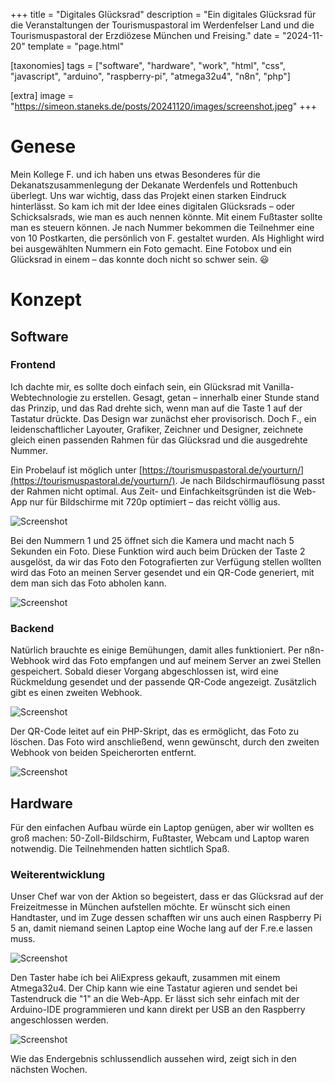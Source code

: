 +++
title = "Digitales Glücksrad"
description = "Ein digitales Glücksrad für die Veranstaltungen der Tourismuspastoral im Werdenfelser Land und die Tourismuspastoral der Erzdiözese München und Freising."
date = "2024-11-20"
template = "page.html"

[taxonomies]
tags = ["software", "hardware", "work", "html", "css", "javascript", "arduino", "raspberry-pi", "atmega32u4", "n8n", "php"]

[extra]
image = "https://simeon.staneks.de/posts/20241120/images/screenshot.jpeg"
+++

# Genese

Mein Kollege F. und ich haben uns etwas Besonderes für die Dekanatszusammenlegung der Dekanate Werdenfels und Rottenbuch überlegt. Uns war wichtig, dass das Projekt einen starken Eindruck hinterlässt. So kam ich mit der Idee eines digitalen Glücksrads – oder Schicksalsrads, wie man es auch nennen könnte. Mit einem Fußtaster sollte man es steuern können. Je nach Nummer bekommen die Teilnehmer eine von 10 Postkarten, die persönlich von F. gestaltet wurden. Als Highlight wird bei ausgewählten Nummern ein Foto gemacht. Eine Fotobox und ein Glücksrad in einem – das konnte doch nicht so schwer sein. 😃

# Konzept

## Software

### Frontend

Ich dachte mir, es sollte doch einfach sein, ein Glücksrad mit Vanilla-Webtechnologie zu erstellen. Gesagt, getan – innerhalb einer Stunde stand das Prinzip, und das Rad drehte sich, wenn man auf die Taste 1 auf der Tastatur drückte. Das Design war zunächst eher provisorisch. Doch F., ein leidenschaftlicher Layouter, Grafiker, Zeichner und Designer, zeichnete gleich einen passenden Rahmen für das Glücksrad und die ausgedrehte Nummer. 

Ein Probelauf ist möglich unter [https://tourismuspastoral.de/yourturn/](https://tourismuspastoral.de/yourturn/). Je nach Bildschirmauflösung passt der Rahmen nicht optimal. Aus Zeit- und Einfachkeitsgründen ist die Web-App nur für Bildschirme mit 720p optimiert – das reicht völlig aus.

![Screenshot](images/screenshot.jpeg)

Bei den Nummern 1 und 25 öffnet sich die Kamera und macht nach 5 Sekunden ein Foto. Diese Funktion wird auch beim Drücken der Taste 2 ausgelöst, da wir das Foto den Fotografierten zur Verfügung stellen wollten wird das Foto an meinen Server gesendet und ein QR-Code generiert, mit dem man sich das Foto abholen kann.

![Screenshot](images/screenshot1.jpeg)

### Backend

Natürlich brauchte es einige Bemühungen, damit alles funktioniert. Per n8n-Webhook wird das Foto empfangen und auf meinem Server an zwei Stellen gespeichert. Sobald dieser Vorgang abgeschlossen ist, wird eine Rückmeldung gesendet und der passende QR-Code angezeigt. Zusätzlich gibt es einen zweiten Webhook.

![Screenshot](images/screenshot2.png)

Der QR-Code leitet auf ein PHP-Skript, das es ermöglicht, das Foto zu löschen. Das Foto wird anschließend, wenn gewünscht, durch den zweiten Webhook von beiden Speicherorten entfernt.

![Screenshot](images/screenshot3.jpg)

## Hardware

Für den einfachen Aufbau würde ein Laptop genügen, aber wir wollten es groß machen: 50-Zoll-Bildschirm, Fußtaster, Webcam und Laptop waren notwendig. Die Teilnehmenden hatten sichtlich Spaß.

### Weiterentwicklung

Unser Chef war von der Aktion so begeistert, dass er das Glücksrad auf der Freizeitmesse in München aufstellen möchte. Er wünscht sich einen Handtaster, und im Zuge dessen schafften wir uns auch einen Raspberry Pi 5 an, damit niemand seinen Laptop eine Woche lang auf der F.re.e lassen muss.

![Screenshot](images/hardware.jpeg)

Den Taster habe ich bei AliExpress gekauft, zusammen mit einem Atmega32u4. Der Chip kann wie eine Tastatur agieren und sendet bei Tastendruck die "1" an die Web-App. Er lässt sich sehr einfach mit der Arduino-IDE programmieren und kann direkt per USB an den Raspberry angeschlossen werden.

![Screenshot](images/hardware1.jpeg)

Wie das Endergebnis schlussendlich aussehen wird, zeigt sich in den nächsten Wochen.